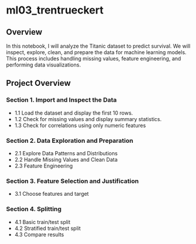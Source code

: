 # ml03_trentrueckert

## Overview
In this notebook, I will analyze the Titanic dataset to predict survival. We will inspect, explore, clean, and prepare the data for machine learning models. This process includes handling missing values, feature engineering, and performing data visualizations.

## Project Overview
### Section 1. Import and Inspect the Data
- 1.1 Load the dataset and display the first 10 rows.
- 1.2 Check for missing values and display summary statistics.
- 1.3 Check for correlations using only numeric features

### Section 2. Data Exploration and Preparation
- 2.1 Explore Data Patterns and Distributions
- 2.2 Handle Missing Values and Clean Data
- 2.3 Feature Engineering

### Section 3. Feature Selection and Justification
- 3.1 Choose features and target

### Section 4. Splitting
- 4.1 Basic train/test split
- 4.2 Stratified train/test split
- 4.3 Compare results